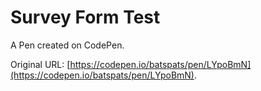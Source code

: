 # Survey Form Test

A Pen created on CodePen.

Original URL: [https://codepen.io/batspats/pen/LYpoBmN](https://codepen.io/batspats/pen/LYpoBmN).

